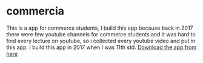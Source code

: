 # commercia

This is a app for commerce students, I build this app because back in 2017 there were few youtube channels for commerce students and it was hard to find every lecture on youtube, so i collected every youtube video and put in this app.
I build this app in 2017 when I was 11th std.
[Download the app from here](https://drive.google.com/file/d/0B_YQAdQ2qIfiUUd2QVAwLXR4UDA/view?usp=sharing)


